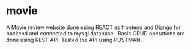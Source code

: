 # movie

A Movie review website done using REACT as frontend and Django for backend and connected to mysql database .  Basic CRUD operations are done using REST API.
Tested the API using POSTMAN.
